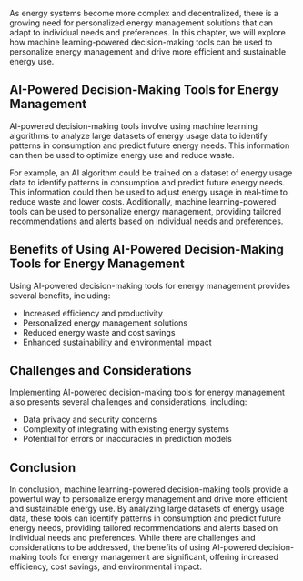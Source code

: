 
As energy systems become more complex and decentralized, there is a growing need for personalized energy management solutions that can adapt to individual needs and preferences. In this chapter, we will explore how machine learning-powered decision-making tools can be used to personalize energy management and drive more efficient and sustainable energy use.

AI-Powered Decision-Making Tools for Energy Management
------------------------------------------------------

AI-powered decision-making tools involve using machine learning algorithms to analyze large datasets of energy usage data to identify patterns in consumption and predict future energy needs. This information can then be used to optimize energy use and reduce waste.

For example, an AI algorithm could be trained on a dataset of energy usage data to identify patterns in consumption and predict future energy needs. This information could then be used to adjust energy usage in real-time to reduce waste and lower costs. Additionally, machine learning-powered tools can be used to personalize energy management, providing tailored recommendations and alerts based on individual needs and preferences.

Benefits of Using AI-Powered Decision-Making Tools for Energy Management
------------------------------------------------------------------------

Using AI-powered decision-making tools for energy management provides several benefits, including:

* Increased efficiency and productivity
* Personalized energy management solutions
* Reduced energy waste and cost savings
* Enhanced sustainability and environmental impact

Challenges and Considerations
-----------------------------

Implementing AI-powered decision-making tools for energy management also presents several challenges and considerations, including:

* Data privacy and security concerns
* Complexity of integrating with existing energy systems
* Potential for errors or inaccuracies in prediction models

Conclusion
----------

In conclusion, machine learning-powered decision-making tools provide a powerful way to personalize energy management and drive more efficient and sustainable energy use. By analyzing large datasets of energy usage data, these tools can identify patterns in consumption and predict future energy needs, providing tailored recommendations and alerts based on individual needs and preferences. While there are challenges and considerations to be addressed, the benefits of using AI-powered decision-making tools for energy management are significant, offering increased efficiency, cost savings, and environmental impact.
